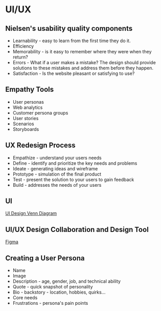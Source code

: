 # UI/UX

## Nielsen's usability quality components
- Learnability - easy to learn from the first time they do it.
- Efficiency
- Memorability - is it easy to remember where they were when they return?
- Errors - What if a user makes a mistake? The design should provide solutions to these mistakes and address them before they happen.  
- Satisfaction - Is the website pleasant or satisfying to use? 

## Empathy Tools
- User personas
- Web analytics
- Customer persona groups
- User stories
- Scenarios
- Storyboards

## UX Redesign Process
- Empathize - understand your users needs
- Define - identify and prioritize the key needs and problems 
- Ideate - generating ideas and wireframe
- Prototype - simulation of the final product
- Test - present the solution to your users to gain feedback
- Build - addresses the needs of your users

## UI 
[UI Design Venn Diagram](https://d3c33hcgiwev3.cloudfront.net/imageAssetProxy.v1/jYrQx78rSciK0Me_K1nIhw_5e3503f5e9784b0eafdf1530d1b7b8a1_Picture3.png?expiry=1730160000000&hmac=_fiLRBMSJ4lJM_fgNM99M_w-C9yac-q4_IG0HO_oc6w)

## UI/UX Design Collaboration and Design Tool
[Figma](https://www.figma.com/)

## Creating a User Persona
- Name
- Image
- Description - age, gender, job, and technical ability
- Quote - quick snapshot of personality
- Bio - backstory - location, hobbies, quirks...
- Core needs 
- Frustrations - persona's pain points